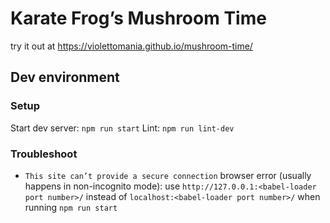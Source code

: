 # Karate Frog’s Mushroom Time

try it out at https://violettomania.github.io/mushroom-time/

## Dev environment

### Setup

Start dev server: `npm run start`
Lint: `npm run lint-dev`

### Troubleshoot

- `This site can’t provide a secure connection` browser error (usually happens in non-incognito mode):
    use `http://127.0.0.1:<babel-loader port number>/` instead of `localhost:<babel-loader port number>/` when running `npm run start`
